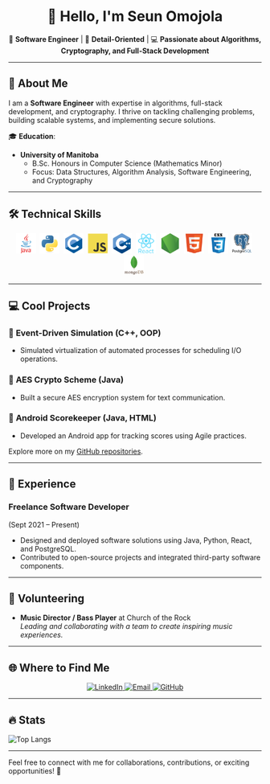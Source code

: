 <div id="heading" align="center">
  <h1>👋 Hello, I'm Seun Omojola</h1>
  <p>🚀 <strong>Software Engineer</strong> | 🌟 <strong>Detail-Oriented</strong> | 💻 <strong>Passionate about Algorithms, Cryptography, and Full-Stack Development</strong></p>
</div>

---

## 📜 About Me  

I am a **Software Engineer** with expertise in algorithms, full-stack development, and cryptography. I thrive on tackling challenging problems, building scalable systems, and implementing secure solutions.  

🎓 **Education**:  
- **University of Manitoba**  
  - B.Sc. Honours in Computer Science (Mathematics Minor)  
  - Focus: Data Structures, Algorithm Analysis, Software Engineering, and Cryptography  

---

## 🛠️ Technical Skills  

<div align="center">
  <img src="https://github.com/devicons/devicon/blob/master/icons/java/java-original-wordmark.svg" title="Java" alt="Java" width="40" height="40"/>&nbsp;
  <img src="https://github.com/devicons/devicon/blob/master/icons/python/python-original.svg" title="Python" alt="Python" width="40" height="40"/>&nbsp;
  <img src="https://github.com/devicons/devicon/blob/master/icons/c/c-original.svg" title="C" alt="C" width="40" height="40"/>&nbsp;
  <img src="https://github.com/devicons/devicon/blob/master/icons/javascript/javascript-original.svg" title="JavaScript" alt="JavaScript" width="40" height="40"/>&nbsp;
  <img src="https://github.com/devicons/devicon/blob/master/icons/cplusplus/cplusplus-original.svg" title="C++" alt="C++" width="40" height="40"/>&nbsp;
  <img src="https://github.com/devicons/devicon/blob/master/icons/react/react-original-wordmark.svg" title="React" alt="React" width="40" height="40"/>&nbsp;
  <img src="https://github.com/devicons/devicon/blob/master/icons/nodejs/nodejs-original.svg" title="Node.js" alt="Node.js" width="40" height="40"/>&nbsp;
  <img src="https://github.com/devicons/devicon/blob/master/icons/html5/html5-original.svg" title="HTML" alt="HTML" width="40" height="40"/>&nbsp;
  <img src="https://github.com/devicons/devicon/blob/master/icons/css3/css3-original-wordmark.svg" title="CSS" alt="CSS" width="40" height="40"/>&nbsp;
  <img src="https://github.com/devicons/devicon/blob/master/icons/postgresql/postgresql-original-wordmark.svg" title="PostgreSQL" alt="PostgreSQL" width="40" height="40"/>&nbsp;
  <img src="https://github.com/devicons/devicon/blob/master/icons/mongodb/mongodb-original-wordmark.svg" title="MongoDB" alt="MongoDB" width="40" height="40"/>&nbsp;
</div>

---

## 💻 Cool Projects  

### 🔹 **Event-Driven Simulation (C++, OOP)**  
- Simulated virtualization of automated processes for scheduling I/O operations.  

### 🔹 **AES Crypto Scheme (Java)**  
- Built a secure AES encryption system for text communication.  

### 🔹 **Android Scorekeeper (Java, HTML)**  
- Developed an Android app for tracking scores using Agile practices.  

Explore more on my [GitHub repositories](https://github.com/seun-OMJ).

---

## 🌟 Experience  

### **Freelance Software Developer**  
(Sept 2021 – Present)  
- Designed and deployed software solutions using Java, Python, React, and PostgreSQL.  
- Contributed to open-source projects and integrated third-party software components.  

---

## 🎸 Volunteering  

- **Music Director / Bass Player** at Church of the Rock  
  *Leading and collaborating with a team to create inspiring music experiences.*  

---

## 🌐 Where to Find Me  

<div id="badges" align="center">
  <a href="https://www.linkedin.com/in/oluwaseun-omojola-5436b7193/">
    <img alt="LinkedIn" src="https://img.shields.io/badge/LinkedIn-blue?style=for-the-badge&logo=linkedin&logoColor=white" />
  </a>
  <a href="mailto:omojolaos@gmail.com">
    <img alt="Email" src="https://img.shields.io/badge/Email-red?style=for-the-badge&logo=gmail&logoColor=white" />
  </a>
  <a href="https://github.com/seun-OMJ">
    <img alt="GitHub" src="https://img.shields.io/badge/GitHub-black?style=for-the-badge&logo=github&logoColor=white" />
  </a>
</div>

---

## 🔥 Stats  


![Top Langs](https://github-readme-stats.vercel.app/api/top-langs/?username=seun-OMJ&layout=compact&theme=vision-friendly-dark)

---

Feel free to connect with me for collaborations, contributions, or exciting opportunities! 🚀  
